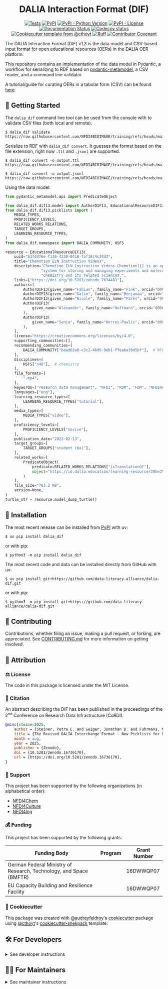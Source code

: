 <!--
<p align="center">
  <img src="https://github.com/data-literacy-alliance/dalia-dif/raw/main/docs/source/logo.png" height="150">
</p>
-->

<h1 align="center">
  DALIA Interaction Format (DIF)
</h1>

<p align="center">
    <a href="https://github.com/data-literacy-alliance/dalia-dif/actions/workflows/tests.yml">
        <img alt="Tests" src="https://github.com/data-literacy-alliance/dalia-dif/actions/workflows/tests.yml/badge.svg" /></a>
    <a href="https://pypi.org/project/dalia_dif">
        <img alt="PyPI" src="https://img.shields.io/pypi/v/dalia_dif" /></a>
    <a href="https://pypi.org/project/dalia_dif">
        <img alt="PyPI - Python Version" src="https://img.shields.io/pypi/pyversions/dalia_dif" /></a>
    <a href="https://github.com/data-literacy-alliance/dalia-dif/blob/main/LICENSE">
        <img alt="PyPI - License" src="https://img.shields.io/pypi/l/dalia_dif" /></a>
    <a href='https://dalia_dif.readthedocs.io/en/latest/?badge=latest'>
        <img src='https://readthedocs.org/projects/dalia_dif/badge/?version=latest' alt='Documentation Status' /></a>
    <a href="https://codecov.io/gh/data-literacy-alliance/dalia-dif/branch/main">
        <img src="https://codecov.io/gh/data-literacy-alliance/dalia-dif/branch/main/graph/badge.svg" alt="Codecov status" /></a>  
    <a href="https://github.com/cthoyt/cookiecutter-python-package">
        <img alt="Cookiecutter template from @cthoyt" src="https://img.shields.io/badge/Cookiecutter-snekpack-blue" /></a>
    <a href="https://github.com/astral-sh/ruff">
        <img src="https://img.shields.io/endpoint?url=https://raw.githubusercontent.com/astral-sh/ruff/main/assets/badge/v2.json" alt="Ruff" style="max-width:100%;"></a>
    <a href="https://github.com/data-literacy-alliance/dalia-dif/blob/main/.github/CODE_OF_CONDUCT.md">
        <img src="https://img.shields.io/badge/Contributor%20Covenant-2.1-4baaaa.svg" alt="Contributor Covenant"/></a>
    <!-- uncomment if you archive on zenodo
    <a href="https://zenodo.org/badge/latestdoi/XXXXXX">
        <img src="https://zenodo.org/badge/XXXXXX.svg" alt="DOI"></a>
    -->
</p>

The DALIA Interaction Format (DIF) v1.3 is the data model and CSV-based input
format for open educational resources (OERs) in the DALIA OER platform.

This repository contains an implementation of the data model in Pydantic, a
workflow for serializing to RDF based on
[pydantic-metamodel](https://github.com/cthoyt/pydantic-metamodel), a CSV
reader, and a command line validator.

A tutorial/guide for curating OERs in a tabular form (CSV) can be found
[here](docs/curation.md).

## 💪 Getting Started

The `dalia_dif` command line tool can be used from the console with to validate
CSV files (both local and remote).

```console
$ dalia_dif validate https://raw.githubusercontent.com/NFDI4BIOIMAGE/training/refs/heads/main/docs/export/DALIA_training_materials.csv
```

Serialize to RDF with `dalia_dif convert`. It guesses the format based on the
file extension, right now `.ttl` and `.jsonl` are supported.

```console
$ dalia_dif convert -o output.ttl https://raw.githubusercontent.com/NFDI4BIOIMAGE/training/refs/heads/main/docs/export/DALIA_training_materials.csv
```

```console
$ dalia_dif convert -o output.jsonl https://raw.githubusercontent.com/NFDI4BIOIMAGE/training/refs/heads/main/docs/export/DALIA_training_materials.csv
```

Using the data model:

```python
from pydantic_metamodel.api import PredicateObject

from dalia_dif.dif13.model import AuthorDIF13, EducationalResourceDIF13, OrganizationDIF13
from dalia_dif.dif13.picklists import (
    MEDIA_TYPES,
    PROFICIENCY_LEVELS,
    RELATED_WORKS_RELATIONS,
    TARGET_GROUPS,
    LEARNING_RESOURCE_TYPES,
)
from dalia_dif.namespace import DALIA_COMMUNITY, HSFS

resource = EducationalResourceDIF13(
    uuid="b37ddf6e-f136-4230-8418-faf18c4c34d2",
    title="Chemotion ELN Instruction Videos",
    description="Chemotion ELN Instruction Videos Chemotion[1] is an open source "
                "system for storing and managing experiments and molecular data in "
                "chemistry and its related sciences.",
    links=["https://doi.org/10.5281/zenodo.7634481"],
    authors=[
        AuthorDIF13(given_name="Fabian", family_name="Fink", orcid="0000-0002-1863-2087"),
        AuthorDIF13(given_name="Salim", family_name="Benjamaa", orcid="0000-0001-6215-6834"),
        AuthorDIF13(given_name="Nicole", family_name="Parks", orcid="0000-0002-6243-2840"),
        AuthorDIF13(
            given_name="Alexander", family_name="Hoffmann", orcid="0000-0002-9647-8839"
        ),
        AuthorDIF13(
            given_name="Sonja", family_name="Herres-Pawlis", orcid="0000-0002-4354-4353"
        ),
    ],
    license="https://creativecommons.org/licenses/by/4.0",
    supporting_communities=[],
    recommending_communities=[
        DALIA_COMMUNITY["bead62a8-c3c2-46d6-9eb1-ffeaba38d5bf"],  # NFDI4Chem
    ],
    disciplines=[
        HSFS["n40"],  # chemistry
    ],
    file_formats=[
        ".mp4",
    ],
    keywords=["research data management", "NFDI", "RDM", "FDM", "NFDI4Chem", "Chemotion"],
    languages=["eng"],
    learning_resource_types=[
        LEARNING_RESOURCE_TYPES["tutorial"],
    ],
    media_types=[
        MEDIA_TYPES["video"],
    ],
    proficiency_levels=[
        PROFICIENCY_LEVELS["novice"],
    ],
    publication_date="2023-02-13",
    target_groups=[
        TARGET_GROUPS["student (ba)"],
    ],
    related_works=[
        PredicateObject(
            predicate=RELATED_WORKS_RELATIONS["isTranslationOf"],
            object="https://id.dalia.education/learning-resource/20be255e-e2da-4f9c-90b3-5573d6a12619",
        )
    ],
    file_size="703.2 MB",
    version=None,
)
turtle_str = resource.model_dump_turtle()
```

## 🚀 Installation

The most recent release can be installed from
[PyPI](https://pypi.org/project/dalia_dif/) with uv:

```console
$ uv pip install dalia_dif
```

or with pip:

```console
$ python3 -m pip install dalia_dif
```

The most recent code and data can be installed directly from GitHub with uv:

```console
$ uv pip install git+https://github.com/data-literacy-alliance/dalia-dif.git
```

or with pip:

```console
$ python3 -m pip install git+https://github.com/data-literacy-alliance/dalia-dif.git
```

## 👐 Contributing

Contributions, whether filing an issue, making a pull request, or forking, are
appreciated. See
[CONTRIBUTING.md](https://github.com/data-literacy-alliance/dalia-dif/blob/master/.github/CONTRIBUTING.md)
for more information on getting involved.

## 👋 Attribution

### ⚖️ License

The code in this package is licensed under the MIT License.

### 📖 Citation

An abstract describing the DIF has been published in the proceedings of the
2<sup>nd</sup> Conference on Research Data Infrastructure (CoRDI).

```bibtex
@misc{steiner2025,
    author = {Steiner, Petra C. and Geiger, Jonathan D. and Fuhrmans, Marc and Amer Desouki, Abdelmoneim and Hüppe, Henrika M.},
    title = {The Revised DALIA Interchange Format - New Picklists for Describing Open Educational Resources},
    month = aug,
    year = 2025,
    publisher = {Zenodo},
    doi = {10.5281/zenodo.16736170},
    url = {https://doi.org/10.5281/zenodo.16736170},
}
```

### 🎁 Support

This project has been supported by the following organizations (in alphabetical
order):

- [NFDI4Chem](https://www.nfdi4chem.de)
- [NFDI4Culture](https://nfdi4culture.de)
- [NFDI4Ing](https://nfdi4ing.de)

### 💰 Funding

This project has been supported by the following grants:

| Funding Body                                                       | Program | Grant Number |
| ------------------------------------------------------------------ | ------- | ------------ |
| German Federal Ministry of Research, Technology, and Space (BMFTR) |         | 16DWWQP07    |
| EU Capacity Building and Resilience Facility                       |         | 16DWWQP07    |

### 🍪 Cookiecutter

This package was created with
[@audreyfeldroy](https://github.com/audreyfeldroy)'s
[cookiecutter](https://github.com/cookiecutter/cookiecutter) package using
[@cthoyt](https://github.com/cthoyt)'s
[cookiecutter-snekpack](https://github.com/cthoyt/cookiecutter-snekpack)
template.

## 🛠️ For Developers

<details>
  <summary>See developer instructions</summary>

The final section of the README is for if you want to get involved by making a
code contribution.

### Development Installation

To install in development mode, use the following:

```console
$ git clone git+https://github.com/data-literacy-alliance/dalia-dif.git
$ cd dalia-dif
$ uv pip install -e .
```

Alternatively, install using pip:

```console
$ python3 -m pip install -e .
```

### 🥼 Testing

After cloning the repository and installing `tox` with
`uv tool install tox --with tox-uv` or `python3 -m pip install tox tox-uv`, the
unit tests in the `tests/` folder can be run reproducibly with:

```console
$ tox -e py
```

Additionally, these tests are automatically re-run with each commit in a
[GitHub Action](https://github.com/data-literacy-alliance/dalia-dif/actions?query=workflow%3ATests).

### 📖 Building the Documentation

The documentation can be built locally using the following:

```console
$ git clone git+https://github.com/data-literacy-alliance/dalia-dif.git
$ cd dalia-dif
$ tox -e docs
$ open docs/build/html/index.html
```

The documentation automatically installs the package as well as the `docs` extra
specified in the [`pyproject.toml`](pyproject.toml). `sphinx` plugins like
`texext` can be added there. Additionally, they need to be added to the
`extensions` list in [`docs/source/conf.py`](docs/source/conf.py).

The documentation can be deployed to [ReadTheDocs](https://readthedocs.io) using
[this guide](https://docs.readthedocs.io/en/stable/intro/import-guide.html). The
[`.readthedocs.yml`](.readthedocs.yml) YAML file contains all the configuration
you'll need. You can also set up continuous integration on GitHub to check not
only that Sphinx can build the documentation in an isolated environment (i.e.,
with `tox -e docs-test`) but also that
[ReadTheDocs can build it too](https://docs.readthedocs.io/en/stable/pull-requests.html).

</details>

## 🧑‍💻 For Maintainers

<details>
  <summary>See maintainer instructions</summary>

### Initial Configuration

#### Configuring ReadTheDocs

[ReadTheDocs](https://readthedocs.org) is an external documentation hosting
service that integrates with GitHub's CI/CD. Do the following for each
repository:

1. Log in to ReadTheDocs with your GitHub account to install the integration at
   https://readthedocs.org/accounts/login/?next=/dashboard/
2. Import your project by navigating to https://readthedocs.org/dashboard/import
   then clicking the plus icon next to your repository
3. You can rename the repository on the next screen using a more stylized name
   (i.e., with spaces and capital letters)
4. Click next, and you're good to go!

#### Configuring Archival on Zenodo

[Zenodo](https://zenodo.org) is a long-term archival system that assigns a DOI
to each release of your package. Do the following for each repository:

1. Log in to Zenodo via GitHub with this link:
   https://zenodo.org/oauth/login/github/?next=%2F. This brings you to a page
   that lists all of your organizations and asks you to approve installing the
   Zenodo app on GitHub. Click "grant" next to any organizations you want to
   enable the integration for, then click the big green "approve" button. This
   step only needs to be done once.
2. Navigate to https://zenodo.org/account/settings/github/, which lists all of
   your GitHub repositories (both in your username and any organizations you
   enabled). Click the on/off toggle for any relevant repositories. When you
   make a new repository, you'll have to come back to this

After these steps, you're ready to go! After you make "release" on GitHub (steps
for this are below), you can navigate to
https://zenodo.org/account/settings/github/repository/data-literacy-alliance/dalia-dif
to see the DOI for the release and link to the Zenodo record for it.

#### Registering with the Python Package Index (PyPI)

The [Python Package Index (PyPI)](https://pypi.org) hosts packages so they can
be easily installed with `pip`, `uv`, and equivalent tools.

1. Register for an account [here](https://pypi.org/account/register)
2. Navigate to https://pypi.org/manage/account and make sure you have verified
   your email address. A verification email might not have been sent by default,
   so you might have to click the "options" dropdown next to your address to get
   to the "re-send verification email" button
3. 2-Factor authentication is required for PyPI since the end of 2023 (see this
   [blog post from PyPI](https://blog.pypi.org/posts/2023-05-25-securing-pypi-with-2fa/)).
   This means you have to first issue account recovery codes, then set up
   2-factor authentication
4. Issue an API token from https://pypi.org/manage/account/token

This only needs to be done once per developer.

#### Configuring your machine's connection to PyPI

This needs to be done once per machine.

```console
$ uv tool install keyring
$ keyring set https://upload.pypi.org/legacy/ __token__
$ keyring set https://test.pypi.org/legacy/ __token__
```

Note that this deprecates previous workflows using `.pypirc`.

### 📦 Making a Release

#### Uploading to PyPI

After installing the package in development mode and installing `tox` with
`uv tool install tox --with tox-uv` or `python3 -m pip install tox tox-uv`, run
the following from the console:

```console
$ tox -e finish
```

This script does the following:

1. Uses [bump-my-version](https://github.com/callowayproject/bump-my-version) to
   switch the version number in the `pyproject.toml`, `CITATION.cff`,
   `src/dalia_dif/version.py`, and [`docs/source/conf.py`](docs/source/conf.py)
   to not have the `-dev` suffix
2. Packages the code in both a tar archive and a wheel using
   [`uv build`](https://docs.astral.sh/uv/guides/publish/#building-your-package)
3. Uploads to PyPI using
   [`uv publish`](https://docs.astral.sh/uv/guides/publish/#publishing-your-package).
4. Push to GitHub. You'll need to make a release going with the commit where the
   version was bumped.
5. Bump the version to the next patch. If you made big changes and want to bump
   the version by minor, you can use `tox -e bumpversion -- minor` after.

#### Releasing on GitHub

1. Navigate to https://github.com/data-literacy-alliance/dalia-dif/releases/new
   to draft a new release
2. Click the "Choose a Tag" dropdown and select the tag corresponding to the
   release you just made
3. Click the "Generate Release Notes" button to get a quick outline of recent
   changes. Modify the title and description as you see fit
4. Click the big green "Publish Release" button

This will trigger Zenodo to assign a DOI to your release as well.

### Updating Package Boilerplate

This project uses `cruft` to keep boilerplate (i.e., configuration, contribution
guidelines, documentation configuration) up-to-date with the upstream
cookiecutter package. Install cruft with either `uv tool install cruft` or
`python3 -m pip install cruft` then run:

```console
$ cruft update
```

More info on Cruft's update command is available
[here](https://github.com/cruft/cruft?tab=readme-ov-file#updating-a-project).

</details>
